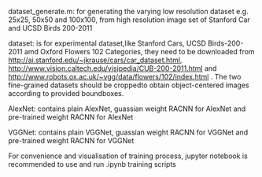 dataset_generate.m: for generating the varying low resolution dataset e.g. 25x25, 50x50 and 100x100,
from high resolution image set of Stanford Car and UCSD Birds 200-2011

dataset:  is for experimental dataset,like Stanford Cars, UCSD Birds-200-2011 amd Oxford Flowers 102 Categories, they need to be downloaded from http://ai.stanford.edu/~jkrause/cars/car_dataset.html, http://www.vision.caltech.edu/visipedia/CUB-200-2011.html and http://www.robots.ox.ac.uk/~vgg/data/flowers/102/index.html .
The two fine-grained datasets should be croppedto obtain object-centered images according to provided boundboxes.

AlexNet: contains plain AlexNet, guassian weight RACNN for AlexNet and pre-trained weight RACNN for AlexNet

VGGNet: contains plain VGGNet, guassian weight RACNN for VGGNet and pre-trained weight RACNN for VGGNet

For convenience and visualisation of training process, jupyter notebook is recommended to use and run .ipynb training scripts


